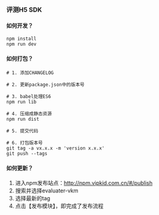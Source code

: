 ### 评测H5 SDK

#### 如何开发？
```
npm install
npm run dev
```

#### 如何打包？
```
# 1. 添加CHANGELOG

# 2. 更新package.json中的版本号

# 3. babel处理ES6
npm run lib

# 4. 压缩成静态资源
npm run dist

# 5. 提交代码

# 6. 打包版本号
git tag -a vx.x.x -m 'version x.x.x'
git push --tags
```

#### 如何更新？
1. 进入npm发布站点：http://npm.vipkid.com.cn/#/publish
2. 搜索并选择evaluater-vkm
3. 选择最新的tag
4. 点击【发布模块】，即完成了发布流程
